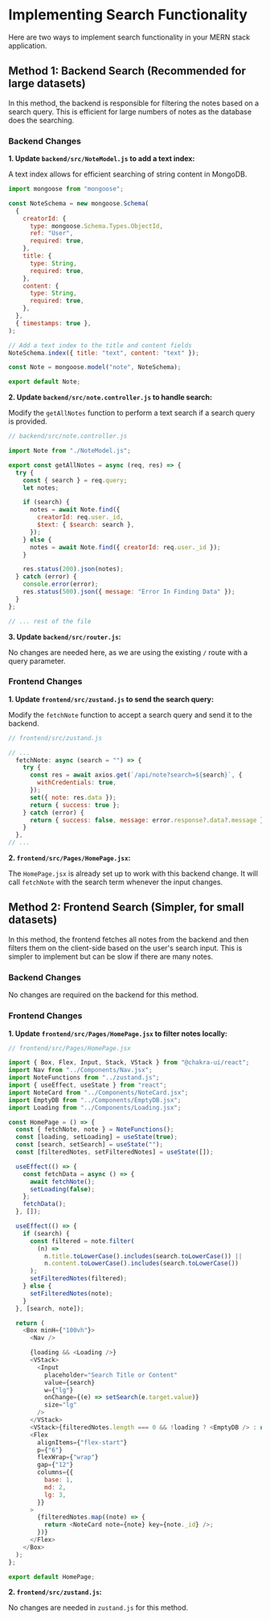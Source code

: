 
# Implementing Search Functionality

Here are two ways to implement search functionality in your MERN stack application.

## Method 1: Backend Search (Recommended for large datasets)

In this method, the backend is responsible for filtering the notes based on a search query. This is efficient for large numbers of notes as the database does the searching.

### Backend Changes

**1. Update `backend/src/NoteModel.js` to add a text index:**

A text index allows for efficient searching of string content in MongoDB.

```javascript
import mongoose from "mongoose";

const NoteSchema = new mongoose.Schema(
  {
    creatorId: {
      type: mongoose.Schema.Types.ObjectId,
      ref: "User",
      required: true,
    },
    title: {
      type: String,
      required: true,
    },
    content: {
      type: String,
      required: true,
    },
  },
  { timestamps: true },
);

// Add a text index to the title and content fields
NoteSchema.index({ title: "text", content: "text" });

const Note = mongoose.model("note", NoteSchema);

export default Note;
```

**2. Update `backend/src/note.controller.js` to handle search:**

Modify the `getAllNotes` function to perform a text search if a search query is provided.

```javascript
// backend/src/note.controller.js

import Note from "./NoteModel.js";

export const getAllNotes = async (req, res) => {
  try {
    const { search } = req.query;
    let notes;

    if (search) {
      notes = await Note.find({
        creatorId: req.user._id,
        $text: { $search: search },
      });
    } else {
      notes = await Note.find({ creatorId: req.user._id });
    }

    res.status(200).json(notes);
  } catch (error) {
    console.error(error);
    res.status(500).json({ message: "Error In Finding Data" });
  }
};

// ... rest of the file
```

**3. Update `backend/src/router.js`:**

No changes are needed here, as we are using the existing `/` route with a query parameter.

### Frontend Changes

**1. Update `frontend/src/zustand.js` to send the search query:**

Modify the `fetchNote` function to accept a search query and send it to the backend.

```javascript
// frontend/src/zustand.js

// ...
  fetchNote: async (search = "") => {
    try {
      const res = await axios.get(`/api/note?search=${search}`, {
        withCredentials: true,
      });
      set({ note: res.data });
      return { success: true };
    } catch (error) {
      return { success: false, message: error.response?.data?.message };
    }
  },
// ...
```

**2. `frontend/src/Pages/HomePage.jsx`:**

The `HomePage.jsx` is already set up to work with this backend change. It will call `fetchNote` with the search term whenever the input changes.

## Method 2: Frontend Search (Simpler, for small datasets)

In this method, the frontend fetches all notes from the backend and then filters them on the client-side based on the user's search input. This is simpler to implement but can be slow if there are many notes.

### Backend Changes

No changes are required on the backend for this method.

### Frontend Changes

**1. Update `frontend/src/Pages/HomePage.jsx` to filter notes locally:**

```javascript
// frontend/src/Pages/HomePage.jsx

import { Box, Flex, Input, Stack, VStack } from "@chakra-ui/react";
import Nav from "../Components/Nav.jsx";
import NoteFunctions from "../zustand.js";
import { useEffect, useState } from "react";
import NoteCard from "../Components/NoteCard.jsx";
import EmptyDB from "../Components/EmptyDB.jsx";
import Loading from "../Components/Loading.jsx";

const HomePage = () => {
  const { fetchNote, note } = NoteFunctions();
  const [loading, setLoading] = useState(true);
  const [search, setSearch] = useState("");
  const [filteredNotes, setFilteredNotes] = useState([]);

  useEffect(() => {
    const fetchData = async () => {
      await fetchNote();
      setLoading(false);
    };
    fetchData();
  }, []);

  useEffect(() => {
    if (search) {
      const filtered = note.filter(
        (n) =>
          n.title.toLowerCase().includes(search.toLowerCase()) ||
          n.content.toLowerCase().includes(search.toLowerCase())
      );
      setFilteredNotes(filtered);
    } else {
      setFilteredNotes(note);
    }
  }, [search, note]);

  return (
    <Box minH={"100vh"}>
      <Nav />

      {loading && <Loading />}
      <VStack>
        <Input
          placeholder="Search Title or Content"
          value={search}
          w={"lg"}
          onChange={(e) => setSearch(e.target.value)}
          size="lg"
        />
      </VStack>
      <VStack>{filteredNotes.length === 0 && !loading ? <EmptyDB /> : null}</VStack>
      <Flex
        alignItems={"flex-start"}
        p={"6"}
        flexWrap={"wrap"}
        gap={"12"}
        columns={{
          base: 1,
          md: 2,
          lg: 3,
        }}
      >
        {filteredNotes.map((note) => {
          return <NoteCard note={note} key={note._id} />;
        })}
      </Flex>
    </Box>
  );
};

export default HomePage;
```

**2. `frontend/src/zustand.js`:**

No changes are needed in `zustand.js` for this method.
